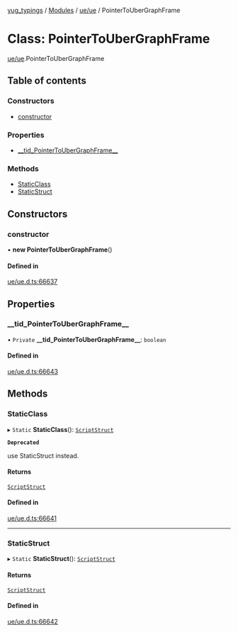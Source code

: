 [yug_typings](../README.md) / [Modules](../modules.md) / [ue/ue](../modules/ue_ue.md) / PointerToUberGraphFrame

# Class: PointerToUberGraphFrame

[ue/ue](../modules/ue_ue.md).PointerToUberGraphFrame

## Table of contents

### Constructors

- [constructor](ue_ue.PointerToUberGraphFrame.md#constructor)

### Properties

- [\_\_tid\_PointerToUberGraphFrame\_\_](ue_ue.PointerToUberGraphFrame.md#__tid_pointertoubergraphframe__)

### Methods

- [StaticClass](ue_ue.PointerToUberGraphFrame.md#staticclass)
- [StaticStruct](ue_ue.PointerToUberGraphFrame.md#staticstruct)

## Constructors

### constructor

• **new PointerToUberGraphFrame**()

#### Defined in

[ue/ue.d.ts:66637](https://github.com/YugMetaverse/yug_typings/blob/b7d9b19/ue/ue.d.ts#L66637)

## Properties

### \_\_tid\_PointerToUberGraphFrame\_\_

• `Private` **\_\_tid\_PointerToUberGraphFrame\_\_**: `boolean`

#### Defined in

[ue/ue.d.ts:66643](https://github.com/YugMetaverse/yug_typings/blob/b7d9b19/ue/ue.d.ts#L66643)

## Methods

### StaticClass

▸ `Static` **StaticClass**(): [`ScriptStruct`](ue_ue.ScriptStruct.md)

**`Deprecated`**

use StaticStruct instead.

#### Returns

[`ScriptStruct`](ue_ue.ScriptStruct.md)

#### Defined in

[ue/ue.d.ts:66641](https://github.com/YugMetaverse/yug_typings/blob/b7d9b19/ue/ue.d.ts#L66641)

___

### StaticStruct

▸ `Static` **StaticStruct**(): [`ScriptStruct`](ue_ue.ScriptStruct.md)

#### Returns

[`ScriptStruct`](ue_ue.ScriptStruct.md)

#### Defined in

[ue/ue.d.ts:66642](https://github.com/YugMetaverse/yug_typings/blob/b7d9b19/ue/ue.d.ts#L66642)
